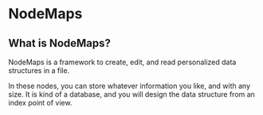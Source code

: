 # NodeMaps

## What is NodeMaps?
NodeMaps is a framework to create, edit, and read personalized data structures in a file.

In these nodes, you can store whatever information you like, and with any size. It is kind of a database, and you will design the data structure from an index point of view.
